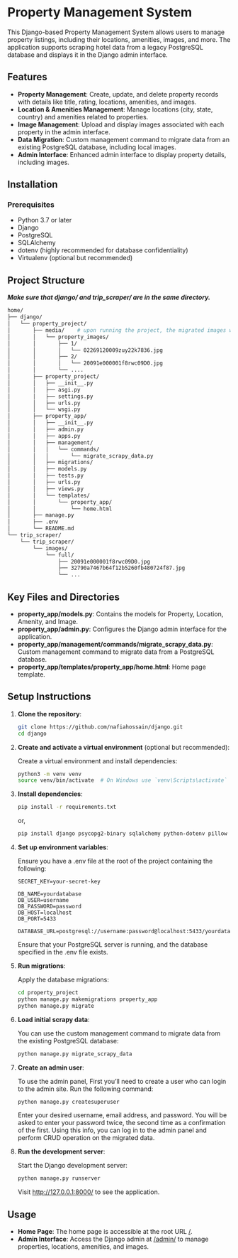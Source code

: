 # Property Management System

This Django-based Property Management System allows users to manage property listings, including their locations, amenities, images, and more. The application supports scraping hotel data from a legacy PostgreSQL database and displays it in the Django admin interface.


## Features
  - **Property Management**: Create, update, and delete property records with details like title, rating, locations, amenities, and images.
  - **Location & Amenities Management**: Manage locations (city, state, country) and amenities related to properties.
  - **Image Management**: Upload and display images associated with each property in the admin interface.
  - **Data Migration**: Custom management command to migrate data from an existing PostgreSQL database, including local images.
  - **Admin Interface**: Enhanced admin interface to display property details, including images.


## Installation

### Prerequisites

- Python 3.7 or later
- Django
- PostgreSQL
- SQLAlchemy
- dotenv (highly recommended for database confidentiality)
- Virtualenv (optional but recommended)


## Project Structure

***Make sure that django/ and trip_scraper/ are in the same directory.***

```bash
home/
├── django/
│   └── property_project/
│       ├── media/    # upon running the project, the migrated images will be stored in this folder.
│       │   └── property_images/
│       │       ├── 1/
│       │       │   └── 02269120009zuy22k7836.jpg
│       │       ├── 2/
│       │       │   └── 20091e000001f8rwc09D0.jpg
│       │       └── ....
│       ├── property_project/
│       │   ├── __init__.py
│       │   ├── asgi.py
│       │   ├── settings.py
│       │   ├── urls.py
│       │   └── wsgi.py
│       ├── property_app/
│       │   ├── __init__.py
│       │   ├── admin.py
│       │   ├── apps.py
│       │   ├── management/
│       │   │   └── commands/
│       │   │       └── migrate_scrapy_data.py
│       │   ├── migrations/
│       │   ├── models.py
│       │   ├── tests.py
│       │   ├── urls.py
│       │   ├── views.py
│       │   └── templates/
│       │       └── property_app/
│       │           └── home.html
│       ├── manage.py
│       ├── .env
│       └── README.md
└── trip_scraper/
    └── trip_scraper/
        └── images/
            └── full/
                ├── 20091e000001f8rwc09D0.jpg
                ├── 32790a7467b64f12b5260fb480724f87.jpg
                └── ...
```

## Key Files and Directories
  - **property_app/models.py**: Contains the models for Property, Location, Amenity, and Image.
  - **property_app/admin.py**: Configures the Django admin interface for the application.
  - **property_app/management/commands/migrate_scrapy_data.py**: Custom management command to migrate data from a PostgreSQL database.
  - **property_app/templates/property_app/home.html**: Home page template.


## Setup Instructions

  1. **Clone the repository**:
  
      ```bash
      git clone https://github.com/nafiahossain/django.git
      cd django
      ```

  2. **Create and activate a virtual environment** (optional but recommended):
  
      Create a virtual environment and install dependencies:
      
      ```bash
      python3 -m venv venv
      source venv/bin/activate  # On Windows use `venv\Scripts\activate`
      ```

  3. **Install dependencies**:

      ```bash
      pip install -r requirements.txt
      ```
      
      or,
     
      ```bash
      pip install django psycopg2-binary sqlalchemy python-dotenv pillow requests
      ```
     
  4. **Set up environment variables**:
  
      Ensure you have a .env file at the root of the project containing the following:
      
      ```env
      SECRET_KEY=your-secret-key

      DB_NAME=yourdatabase
      DB_USER=username
      DB_PASSWORD=password
      DB_HOST=localhost
      DB_PORT=5433
      
      DATABASE_URL=postgresql://username:password@localhost:5433/yourdatabase
      ```
      
      Ensure that your PostgreSQL server is running, and the database specified in the .env file exists.
     
  5. **Run migrations**:
  
      Apply the database migrations:
      
      ```bash
      cd property_project
      python manage.py makemigrations property_app
      python manage.py migrate
      ```

  6. **Load initial scrapy data**:
  
      You can use the custom management command to migrate data from the existing PostgreSQL 
      database:
        
      ```bash
      python manage.py migrate_scrapy_data
      ```

  7. **Create an admin user**:
  
      To use the admin panel, First you’ll need to create a user who can login to the admin site. Run the following command:
        
      ```bash
      python manage.py createsuperuser
      ```
    
      Enter your desired username, email address, and password. You will be asked to enter your password twice, the second time as a confirmation of the first. Using this info, you can log in to the admin panel and       perform CRUD operation on the migrated data.

  8. **Run the development server**:
  
      Start the Django development server:
      
      ```bash
      python manage.py runserver
      ```
    
      Visit http://127.0.0.1:8000/ to see the application.


## Usage
  - **Home Page**: The home page is accessible at the root URL [/](http://127.0.0.1:8000/).
  - **Admin Interface**: Access the Django admin at [/admin/](http://127.0.0.1:8000/admin/) to manage properties, locations, amenities, and images.


